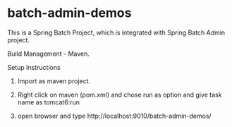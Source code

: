 # batch-admin-demos

This is a Spring Batch Project, which is integrated with Spring Batch Admin project.

Build Management - Maven.

Setup Instructions

1) Import as maven project.

2) Right click on maven (pom.xml) and chose run as option and give task name as tomcat6:run

3) open browser and type http://localhost:9010/batch-admin-demos/

